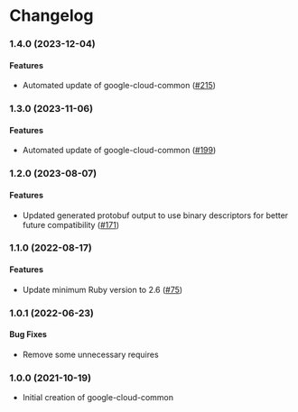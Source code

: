 # Changelog

### 1.4.0 (2023-12-04)

#### Features

* Automated update of google-cloud-common ([#215](https://github.com/googleapis/common-protos-ruby/issues/215)) 

### 1.3.0 (2023-11-06)

#### Features

* Automated update of google-cloud-common ([#199](https://github.com/googleapis/common-protos-ruby/issues/199)) 

### 1.2.0 (2023-08-07)

#### Features

* Updated generated protobuf output to use binary descriptors for better future compatibility ([#171](https://github.com/googleapis/common-protos-ruby/issues/171)) 

### 1.1.0 (2022-08-17)

#### Features

* Update minimum Ruby version to 2.6 ([#75](https://github.com/googleapis/common-protos-ruby/issues/75)) 

### 1.0.1 (2022-06-23)

#### Bug Fixes

* Remove some unnecessary requires

### 1.0.0 (2021-10-19)

* Initial creation of google-cloud-common
